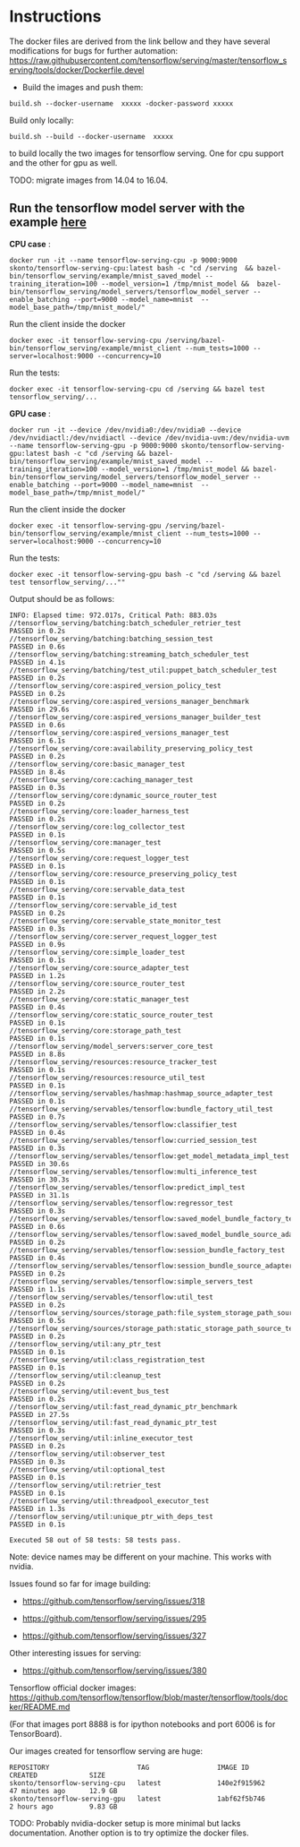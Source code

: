 # Instructions

The docker files are derived from the link bellow and they have several modifications for bugs for further automation: https://raw.githubusercontent.com/tensorflow/serving/master/tensorflow_serving/tools/docker/Dockerfile.devel

- Build the images and push them:

`build.sh --docker-username  xxxxx -docker-password xxxxx`

 Build only locally:

`build.sh --build --docker-username  xxxxx`

to build locally the two images for tensorflow serving. One for cpu support and the other
for gpu as well.

TODO: migrate images from 14.04 to 16.04.

## Run the tensorflow model server with the example [here](https://tensorflow.github.io/serving/serving_advanced)

**CPU case** :

`docker run -it --name tensorflow-serving-cpu -p 9000:9000 skonto/tensorflow-serving-cpu:latest bash -c "cd /serving  && bazel-bin/tensorflow_serving/example/mnist_saved_model --training_iteration=100 --model_version=1 /tmp/mnist_model &&  bazel-bin/tensorflow_serving/model_servers/tensorflow_model_server --enable_batching --port=9000 --model_name=mnist  --model_base_path=/tmp/mnist_model/"`

Run the client inside the docker

`docker exec -it tensorflow-serving-cpu /serving/bazel-bin/tensorflow_serving/example/mnist_client --num_tests=1000 --server=localhost:9000 --concurrency=10`

Run the tests:

`docker exec -it tensorflow-serving-cpu cd /serving && bazel test tensorflow_serving/...`


**GPU case** :

`docker run -it --device /dev/nvidia0:/dev/nvidia0 --device /dev/nvidiactl:/dev/nvidiactl --device /dev/nvidia-uvm:/dev/nvidia-uvm  --name tensorflow-serving-gpu -p 9000:9000 skonto/tensorflow-serving-gpu:latest bash -c "cd /serving && bazel-bin/tensorflow_serving/example/mnist_saved_model --training_iteration=100 --model_version=1 /tmp/mnist_model && bazel-bin/tensorflow_serving/model_servers/tensorflow_model_server --enable_batching --port=9000 --model_name=mnist  --model_base_path=/tmp/mnist_model/"`


Run the client inside the docker

`docker exec -it tensorflow-serving-gpu /serving/bazel-bin/tensorflow_serving/example/mnist_client --num_tests=1000 --server=localhost:9000 --concurrency=10`

Run the tests:

`docker exec -it tensorflow-serving-gpu bash -c "cd /serving && bazel test tensorflow_serving/...""`

Output should be as follows:

```
INFO: Elapsed time: 972.017s, Critical Path: 883.03s
//tensorflow_serving/batching:batch_scheduler_retrier_test               PASSED in 0.2s
//tensorflow_serving/batching:batching_session_test                      PASSED in 0.6s
//tensorflow_serving/batching:streaming_batch_scheduler_test             PASSED in 4.1s
//tensorflow_serving/batching/test_util:puppet_batch_scheduler_test      PASSED in 0.2s
//tensorflow_serving/core:aspired_version_policy_test                    PASSED in 0.2s
//tensorflow_serving/core:aspired_versions_manager_benchmark             PASSED in 29.6s
//tensorflow_serving/core:aspired_versions_manager_builder_test          PASSED in 0.6s
//tensorflow_serving/core:aspired_versions_manager_test                  PASSED in 6.1s
//tensorflow_serving/core:availability_preserving_policy_test            PASSED in 0.2s
//tensorflow_serving/core:basic_manager_test                             PASSED in 8.4s
//tensorflow_serving/core:caching_manager_test                           PASSED in 0.3s
//tensorflow_serving/core:dynamic_source_router_test                     PASSED in 0.2s
//tensorflow_serving/core:loader_harness_test                            PASSED in 0.2s
//tensorflow_serving/core:log_collector_test                             PASSED in 0.1s
//tensorflow_serving/core:manager_test                                   PASSED in 0.5s
//tensorflow_serving/core:request_logger_test                            PASSED in 0.1s
//tensorflow_serving/core:resource_preserving_policy_test                PASSED in 0.1s
//tensorflow_serving/core:servable_data_test                             PASSED in 0.1s
//tensorflow_serving/core:servable_id_test                               PASSED in 0.2s
//tensorflow_serving/core:servable_state_monitor_test                    PASSED in 0.3s
//tensorflow_serving/core:server_request_logger_test                     PASSED in 0.9s
//tensorflow_serving/core:simple_loader_test                             PASSED in 0.1s
//tensorflow_serving/core:source_adapter_test                            PASSED in 1.2s
//tensorflow_serving/core:source_router_test                             PASSED in 2.2s
//tensorflow_serving/core:static_manager_test                            PASSED in 0.4s
//tensorflow_serving/core:static_source_router_test                      PASSED in 0.1s
//tensorflow_serving/core:storage_path_test                              PASSED in 0.1s
//tensorflow_serving/model_servers:server_core_test                      PASSED in 8.8s
//tensorflow_serving/resources:resource_tracker_test                     PASSED in 0.1s
//tensorflow_serving/resources:resource_util_test                        PASSED in 0.1s
//tensorflow_serving/servables/hashmap:hashmap_source_adapter_test       PASSED in 0.1s
//tensorflow_serving/servables/tensorflow:bundle_factory_util_test       PASSED in 0.7s
//tensorflow_serving/servables/tensorflow:classifier_test                PASSED in 0.4s
//tensorflow_serving/servables/tensorflow:curried_session_test           PASSED in 0.3s
//tensorflow_serving/servables/tensorflow:get_model_metadata_impl_test   PASSED in 30.6s
//tensorflow_serving/servables/tensorflow:multi_inference_test           PASSED in 30.3s
//tensorflow_serving/servables/tensorflow:predict_impl_test              PASSED in 31.1s
//tensorflow_serving/servables/tensorflow:regressor_test                 PASSED in 0.3s
//tensorflow_serving/servables/tensorflow:saved_model_bundle_factory_test PASSED in 0.6s
//tensorflow_serving/servables/tensorflow:saved_model_bundle_source_adapter_test PASSED in 0.2s
//tensorflow_serving/servables/tensorflow:session_bundle_factory_test    PASSED in 0.4s
//tensorflow_serving/servables/tensorflow:session_bundle_source_adapter_test PASSED in 0.2s
//tensorflow_serving/servables/tensorflow:simple_servers_test            PASSED in 1.1s
//tensorflow_serving/servables/tensorflow:util_test                      PASSED in 0.2s
//tensorflow_serving/sources/storage_path:file_system_storage_path_source_test PASSED in 0.5s
//tensorflow_serving/sources/storage_path:static_storage_path_source_test PASSED in 0.2s
//tensorflow_serving/util:any_ptr_test                                   PASSED in 0.1s
//tensorflow_serving/util:class_registration_test                        PASSED in 0.1s
//tensorflow_serving/util:cleanup_test                                   PASSED in 0.2s
//tensorflow_serving/util:event_bus_test                                 PASSED in 0.2s
//tensorflow_serving/util:fast_read_dynamic_ptr_benchmark                PASSED in 27.5s
//tensorflow_serving/util:fast_read_dynamic_ptr_test                     PASSED in 0.3s
//tensorflow_serving/util:inline_executor_test                           PASSED in 0.2s
//tensorflow_serving/util:observer_test                                  PASSED in 0.3s
//tensorflow_serving/util:optional_test                                  PASSED in 0.1s
//tensorflow_serving/util:retrier_test                                   PASSED in 0.1s
//tensorflow_serving/util:threadpool_executor_test                       PASSED in 1.3s
//tensorflow_serving/util:unique_ptr_with_deps_test                      PASSED in 0.1s

Executed 58 out of 58 tests: 58 tests pass.

```

Note: device names may be different on your machine. This works with nvidia.


Issues found so far for image building:

- https://github.com/tensorflow/serving/issues/318

- https://github.com/tensorflow/serving/issues/295

- https://github.com/tensorflow/serving/issues/327

Other interesting issues for serving:

- https://github.com/tensorflow/serving/issues/380

Tensorflow official docker images:
https://github.com/tensorflow/tensorflow/blob/master/tensorflow/tools/docker/README.md

(For that images port 8888 is for ipython notebooks and port 6006 is for TensorBoard).


Our images created for tensorflow serving are huge:
```
REPOSITORY                      TAG                 IMAGE ID            CREATED             SIZE
skonto/tensorflow-serving-cpu   latest              140e2f915962        47 minutes ago      12.9 GB
skonto/tensorflow-serving-gpu   latest              1abf62f5b746        2 hours ago         9.83 GB
```

TODO: Probably nvidia-docker setup is more minimal but lacks documentation. Another option is to try optimize the docker files.
